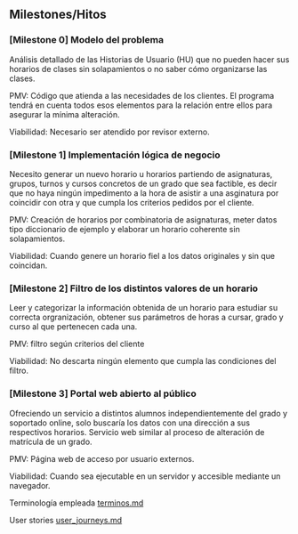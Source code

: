 ## Milestones/Hitos

### [Milestone 0] Modelo del problema
Análisis detallado de las Historias de Usuario (HU) que no pueden hacer sus horarios de clases sin solapamientos o no saber cómo organizarse las clases.

PMV: Código que atienda a las necesidades de los clientes.
El programa tendrá en cuenta todos esos elementos para la relación entre ellos para asegurar la mínima alteración.

Viabilidad: Necesario ser atendido por revisor externo.

### [Milestone 1] Implementación lógica de negocio
Necesito generar un nuevo horario u horarios partiendo de asignaturas, grupos, turnos y cursos concretos de un grado que sea factible, es decir que no haya ningún impedimento a la hora de asistir a una asginatura por coincidir con otra y que cumpla los criterios pedidos por el cliente.

PMV: Creación de horarios por combinatoria de asignaturas, meter datos tipo diccionario de ejemplo y elaborar un horario coherente sin solapamientos.

Viabilidad: Cuando genere un horario fiel a los datos originales y sin que coincidan.

### [Milestone 2] Filtro de los distintos valores de un horario
Leer y categorizar la información obtenida de un horario para estudiar su correcta orgranización, obtener sus parámetros de horas a cursar, grado y curso al que pertenecen cada una.

PMV: filtro según criterios del cliente

Viabilidad: No descarta ningún elemento que cumpla las condiciones del filtro.

### [Milestone 3] Portal web abierto al público
Ofreciendo un servicio a distintos alumnos independientemente del grado y soportado online, solo buscaría los datos con una dirección a sus respectivos horarios. Servicio web similar al proceso de alteración de matrícula de un grado.

PMV: Página web de acceso por usuario externos. 

Viabilidad: Cuando sea ejecutable en un servidor y accesible mediante un navegador.

Terminología empleada [terminos.md](https://github.com/ChinChainis/Proyecto_Reparahorarios_IV2425/blob/Objetivo-1/docs/terminos.md)

User stories [user_journeys.md](https://github.com/ChinChainis/Proyecto_Reparahorarios_IV2425/blob/Objetivo-1/docs/user_stories.md)
